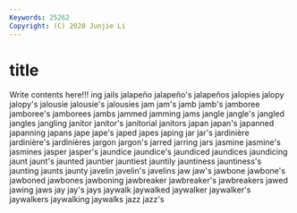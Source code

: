 ```yaml
---
Keywords: 25262
Copyright: (C) 2020 Junjie Li
---
```


# title

Write contents here!!!
ing
jails 
jalapeño 
jalapeño's 
jalapeños 
jalopies 
jalopy 
jalopy's 
jalousie 
jalousie's 
jalousies
jam 
jam's 
jamb 
jamb's 
jamboree 
jamboree's 
jamborees 
jambs 
jammed 
jamming
jams 
jangle 
jangle's 
jangled 
jangles 
jangling 
janitor 
janitor's 
janitorial 
janitors
japan 
japan's 
japanned 
japanning 
japans 
jape 
jape's 
japed 
japes 
japing
jar 
jar's 
jardinière 
jardinière's 
jardinières 
jargon 
jargon's 
jarred 
jarring 
jars
jasmine 
jasmine's 
jasmines 
jasper 
jasper's 
jaundice 
jaundice's 
jaundiced 
jaundices 
jaundicing
jaunt 
jaunt's 
jaunted 
jauntier 
jauntiest 
jauntily 
jauntiness 
jauntiness's 
jaunting 
jaunts
jaunty 
javelin 
javelin's 
javelins 
jaw 
jaw's 
jawbone 
jawbone's 
jawboned 
jawbones
jawboning 
jawbreaker 
jawbreaker's 
jawbreakers 
jawed 
jawing 
jaws 
jay 
jay's 
jays
jaywalk 
jaywalked 
jaywalker 
jaywalker's 
jaywalkers 
jaywalking 
jaywalks 
jazz 
jazz's 
